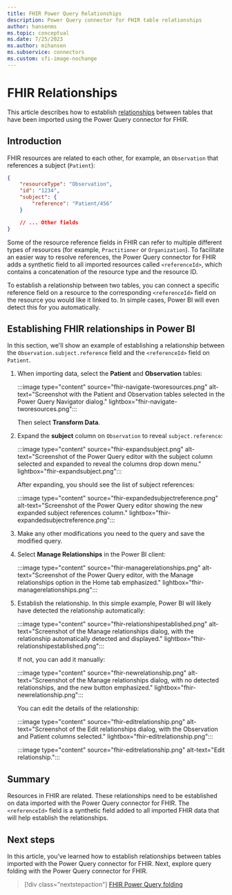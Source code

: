 ```yaml
---
title: FHIR Power Query Relationships
description: Power Query connector for FHIR table relationships
author: hansenms
ms.topic: conceptual
ms.date: 7/25/2023
ms.author: mihansen
ms.subservice: connectors
ms.custom: sfi-image-nochange
---
```


# FHIR Relationships

This article describes how to establish [relationships](/power-bi/desktop-create-and-manage-relationships) between tables that have been imported using the Power Query connector for FHIR.

## Introduction

FHIR resources are related to each other, for example, an `Observation` that references a subject (`Patient`):

```json
{
    "resourceType": "Observation",
    "id": "1234",
    "subject": {
        "reference": "Patient/456"
    }

    // ... Other fields
}
```

Some of the resource reference fields in FHIR can refer to multiple different types of resources (for example, `Practitioner` or `Organization`). To facilitate an easier way to resolve references, the Power Query connector for FHIR adds a synthetic field to all imported resources called `<referenceId>`, which contains a concatenation of the resource type and the resource ID.

To establish a relationship between two tables, you can connect a specific reference field on a resource to the corresponding `<referenceId>` field on the resource you would like it linked to. In simple cases, Power BI will even detect this for you automatically.

## Establishing FHIR relationships in Power BI

In this section, we'll show an example of establishing a relationship between the `Observation.subject.reference` field and the `<referenceId>` field on `Patient`.

1. When importing data, select the **Patient** and **Observation** tables:

   :::image type="content" source="fhir-navigate-tworesources.png" alt-text="Screenshot with the Patient and Observation tables selected in the Power Query Navigator dialog." lightbox="fhir-navigate-tworesources.png":::

   Then select **Transform Data**.

1. Expand the **subject** column on `Observation` to reveal `subject.reference`:

   :::image type="content" source="fhir-expandsubject.png" alt-text="Screenshot of the Power Query editor with the subject column selected and expanded to reveal the columns drop down menu." lightbox="fhir-expandsubject.png":::

   After expanding, you should see the list of subject references:

   :::image type="content" source="fhir-expandedsubjectreference.png" alt-text="Screenshot of the Power Query editor showing the new expanded subject references column." lightbox="fhir-expandedsubjectreference.png":::

1. Make any other modifications you need to the query and save the modified query.

1. Select **Manage Relationships** in the Power BI client:

   :::image type="content" source="fhir-managerelationships.png" alt-text="Screenshot of the Power Query editor, with the Manage relationships option in the Home tab emphasized." lightbox="fhir-managerelationships.png":::

1. Establish the relationship. In this simple example, Power BI will likely have detected the relationship automatically:

   :::image type="content" source="fhir-relationshipestablished.png" alt-text="Screenshot of the Manage relationships dialog, with the relationship automatically detected and displayed." lightbox="fhir-relationshipestablished.png":::

   If not, you can add it manually:

   :::image type="content" source="fhir-newrelationship.png" alt-text="Screenshot of the Manage relationships dialog, with no detected relationships, and the new button emphasized." lightbox="fhir-newrelationship.png":::

   You can edit the details of the relationship:

   :::image type="content" source="fhir-editrelationship.png" alt-text="Screenshot of the Edit relationships dialog, with the Observation and Patient columns selected." lightbox="fhir-editrelationship.png":::

    :::image type="content" source="fhir-editrelationship.png" alt-text="Edit relationship.":::

## Summary

Resources in FHIR are related. These relationships need to be established on data imported with the Power Query connector for FHIR. The `<referenceId>` field is a synthetic field added to all imported FHIR data that will help establish the relationships.

## Next steps

In this article, you've learned how to establish relationships between tables imported with the Power Query connector for FHIR. Next, explore query folding with the Power Query connector for FHIR.

>[!div class="nextstepaction"]
>[FHIR Power Query folding](fhir-queryfolding.md)
